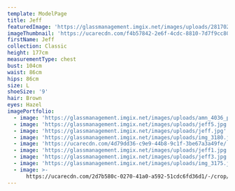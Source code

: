 ```yaml
---
template: ModelPage
title: Jeff
featuredImage: 'https://glassmanagement.imgix.net/images/uploads/2817028_8595880.jpg'
imageThumbnail: 'https://ucarecdn.com/f4b57842-2e6f-4cdc-8810-7d7f9cc80a64/'
firstName: Jeff
collection: Classic
height: 177cm
measurementType: chest
bust: 104cm
waist: 86cm
hips: 86cm
size: L
shoeSize: '9'
hair: Brown
eyes: Hazel
imagePortfolio:
  - image: 'https://glassmanagement.imgix.net/images/uploads/amn_4036_preview.jpg'
  - image: 'https://glassmanagement.imgix.net/images/uploads/jeff5.jpg'
  - image: 'https://glassmanagement.imgix.net/images/uploads/jeff.jpg'
  - image: 'https://glassmanagement.imgix.net/images/uploads/img_3180.jpg'
  - image: 'https://ucarecdn.com/4d79dd36-c9e9-44b8-9c1f-3be67a3a49fe/'
  - image: 'https://glassmanagement.imgix.net/images/uploads/jeff1.jpg'
  - image: 'https://glassmanagement.imgix.net/images/uploads/jeff3.jpg'
  - image: 'https://glassmanagement.imgix.net/images/uploads/img_3175.jpg'
  - image: >-
      https://ucarecdn.com/2d7b580c-0270-41a0-a592-51cdc6fd36d1/-/crop/1419x622/2,99/-/preview/
---
```


